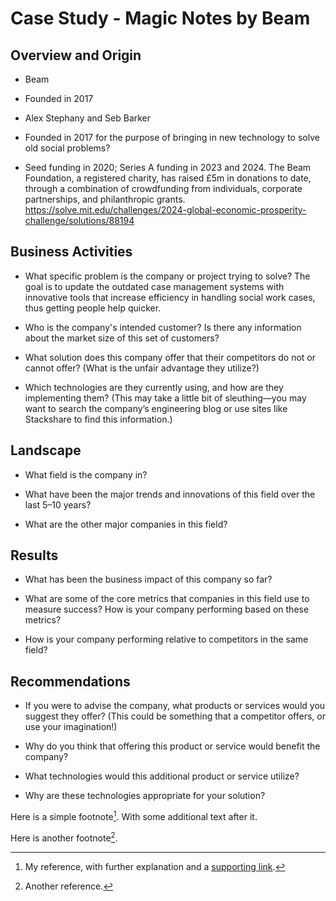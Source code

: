# Case Study - Magic Notes by Beam

## Overview and Origin

* Beam

* Founded in 2017

* Alex Stephany and Seb Barker

* Founded in 2017 for the purpose of bringing in new technology to solve old social problems?

* Seed funding in 2020; Series A funding in 2023 and 2024. The Beam Foundation, a registered charity, has raised £5m in donations to date, through a combination of crowdfunding from individuals, corporate partnerships, and philanthropic grants.
https://solve.mit.edu/challenges/2024-global-economic-prosperity-challenge/solutions/88194

## Business Activities

* What specific problem is the company or project trying to solve? The goal is to update the outdated case management systems with innovative tools that increase efficiency in handling social work cases, thus getting people help quicker.

* Who is the company's intended customer? Is there any information about the market size of this set of customers?

* What solution does this company offer that their competitors do not or cannot offer? (What is the unfair advantage they utilize?)

* Which technologies are they currently using, and how are they implementing them? (This may take a little bit of sleuthing&mdash;you may want to search the company’s engineering blog or use sites like Stackshare to find this information.)

## Landscape

* What field is the company in?

* What have been the major trends and innovations of this field over the last 5&ndash;10 years?

* What are the other major companies in this field?

## Results

* What has been the business impact of this company so far?

* What are some of the core metrics that companies in this field use to measure success? How is your company performing based on these metrics?

* How is your company performing relative to competitors in the same field?

## Recommendations

* If you were to advise the company, what products or services would you suggest they offer? (This could be something that a competitor offers, or use your imagination!)

* Why do you think that offering this product or service would benefit the company?

* What technologies would this additional product or service utilize?

* Why are these technologies appropriate for your solution?

Here is a simple footnote[^1]. With some additional text after it.

[^1]: My reference, with further explanation and a [supporting link](https://website.com).

Here is another footnote[^2].

[^2]: Another reference.